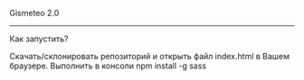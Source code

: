Gismeteo 2.0
***
Как запустить?


Скачать/склонировать репозиторий и открыть файл index.html в Вашем браузере.
Выполнить в консоли npm install -g sass
